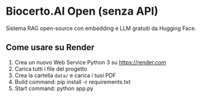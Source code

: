 # Biocerto.AI Open (senza API)

Sistema RAG open-source con embedding e LLM gratuiti da Hugging Face.

## Come usare su Render

1. Crea un nuovo Web Service Python 3 su https://render.com
2. Carica tutti i file del progetto
3. Crea la cartella `data/` e carica i tuoi PDF
4. Build command:
   pip install -r requirements.txt
5. Start command:
   python app.py

